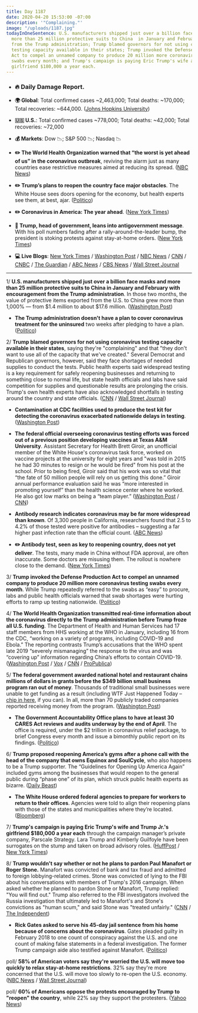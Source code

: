 ```yaml
---
title: Day 1187
date: 2020-04-20 15:53:00 -07:00
description: '"Complaining."'
image: "/uploads/1187.jpg"
todayInOneSentence: U.S. manufacturers shipped just over a billion face masks and
  more than 25 million protective suits to China  in January and February with encouragement
  from the Trump administration; Trump blamed governors for not using coronavirus
  testing capacity available in their states; Trump invoked the Defense Production
  Act to compel an unnamed company to produce 20 million more coronavirus testing
  swabs every month; and Trump's campaign is paying Eric Trump's wife and Trump Jr.'s
  girlfriend $180,000 a year each.
---
```


* ### 🔥 Daily Damage Report.

* **🌍 Global**: Total confirmed cases \~2,463,000; Total deaths: \~170,000; Total recoveries: \~644,000. ([Johns Hopkins University](https://coronavirus.jhu.edu/map.html))

* **🇺🇸 U.S.**: Total confirmed cases \~778,000; Total deaths: \~42,000; Total recoveries: \~72,000

* **💰 Markets**: Dow 📉; S&P 500 📉; Nasdaq 📉

* **✏️ The World Health Organization warned that “the worst is yet ahead of us” in the coronavirus outbreak**, reviving the alarm just as many countries ease restrictive measures aimed at reducing its spread. ([NBC News](https://www.nbcnews.com/health/health-news/who-chief-warns-worst-coronavirus-still-ahead-n1188031))

* **✏️ Trump’s plans to reopen the country face major obstacles**. The White House sees doors opening for the economy, but health experts see them, at best, ajar. ([Politico](https://www.politico.com/news/2020/04/18/trump-reopen-country-coronavirus-193182))

* **✏️ Coronavirus in America: The year ahead**. ([New York Times](https://www.nytimes.com/2020/04/18/health/coronavirus-america-future.html))

* **👑 Trump, head of government, leans into antigovernment message**. With his poll numbers fading after a rally-around-the-leader bump, the president is stoking protests against stay-at-home orders. ([New York Times](https://www.nytimes.com/2020/04/20/us/politics/trump-coronavirus.html))

* **💻 Live Blogs**: [New York Times](https://www.nytimes.com/2020/04/20/us/coronavirus-live-news.html) / [Washington Post](https://www.washingtonpost.com/world/2020/04/20/coronavirus-latest-news/) / [NBC News](https://www.nbcnews.com/health/health-news/live-blog/2020-04-20-coronavirus-news-n1187556) / [CNN](https://www.cnn.com/us/live-news/us-coronavirus-update-04-20-20/index.html) / [CNBC](https://www.cnbc.com/2020/04/20/coronavirus-live-updates.html) / [The Guardian](https://www.theguardian.com/world/live/2020/apr/20/coronavirus-us-live-cases-covid-19-donald-trump-andrew-cuomo-latest-news-updates) / [ABC News](https://abcnews.go.com/Health/coronavirus-updates-us-death-toll-tops-40000-stay/story?id=70237290) / [CBS News](https://www.cbsnews.com/live-updates/coronavirus-pandemic-covid-19-latest-news-2020-04-20/) / [Wall Street Journal](https://www.wsj.com/livecoverage/latest-updates/coronavirus?mod=theme_coronavirus-ribbon)

---

1/ **U.S. manufacturers shipped just over a billion face masks and more than 25 million protective suits to China  in January and February with encouragement from the Trump administration**. In those two months, the value of protective items exported from the U.S. to China grew more than 1,000% — from $1.4 million to about $17.6 million. ([Washington Post](https://www.washingtonpost.com/health/us-sent-millions-of-face-masks-to-china-early-this-year-ignoring-pandemic-warning-signs/2020/04/18/aaccf54a-7ff5-11ea-8013-1b6da0e4a2b7_story.html))

* **The Trump administration doesn't have a plan to cover coronavirus treatment for the uninsured** two weeks after pledging to have a plan. ([Politico](https://www.politico.com/news/2020/04/20/coronavirus-treatment-uninsured-195218))

2/ **Trump blamed governors for not using coronavirus testing capacity available in their states**, saying they're "complaining" and that "they don't want to use all of the capacity that we've created." Several Democrat and Republican governors, however, said they face shortages of needed supplies to conduct the tests. Public health experts said widespread testing is a key requirement for safely reopening businesses and returning to something close to normal life, but state health officials and labs have said competition for supplies and questionable results are prolonging the crisis. Trump's own health experts have also acknowledged shortfalls in testing around the country and state officials. ([CNN](https://www.cnn.com/2020/04/18/politics/trump-governors-testing/) / [Wall Street Journal](https://www.wsj.com/articles/coronavirus-testing-hampered-by-disarray-shortages-backlogs-11587328441))

* **Contamination at CDC facilities used to produce the test kit for detecting the coronavirus exacerbated nationwide delays in testing**. ([Washington Post](https://www.washingtonpost.com/investigations/contamination-at-cdc-lab-delayed-rollout-of-coronavirus-tests/2020/04/18/fd7d3824-7139-11ea-aa80-c2470c6b2034_story.html))

* **The federal official overseeing coronavirus testing efforts was forced out of a previous position developing vaccines at Texas A&M University**. Assistant Secretary for Health Brett Giroir, an unofficial member of the White House's coronavirus task force, worked on vaccine projects at the university for eight years and "was told in 2015 he had 30 minutes to resign or he would be fired" from his post at the school. Prior to being fired, Giroir said that his work was so vital that “the fate of 50 million people will rely on us getting this done.” Giroir annual performance evaluation said he was “more interested in promoting yourself” than the health science center where he worked. He also got low marks on being a “team player.” ([Washington Post](https://www.washingtonpost.com/politics/brett-giroir-trumps-testing-czar-was-forced-out-of-a-job-developing-vaccine-projects-now-hes-on-the-hot-seat/2020/04/19/b061b968-7e89-11ea-8de7-9fdff6d5d83e_story.html) / [CNN](https://www.cnn.com/2020/04/20/politics/brett-giroir-coronavirus-vaccine/index.html))

* **Antibody research indicates coronavirus may be far more widespread than known**. Of 3,300 people in California, researchers found that 2.5 to 4.2% of those tested were positive for antibodies – suggesting a far higher past infection rate than the official count. ([ABC News](https://abcnews.go.com/Health/antibody-research-coronavirus-widespread/story?id=70206121))

* **✏️ Antibody test, seen as key to reopening country, does not yet deliver**. The tests, many made in China without FDA approval, are often inaccurate. Some doctors are misusing them. The rollout is nowhere close to the demand. ([New York Times](https://www.nytimes.com/2020/04/19/us/coronavirus-antibody-tests.html))

3/ **Trump invoked the Defense Production Act to compel an unnamed company to produce 20 million more coronavirus testing swabs every month**. While Trump repeatedly referred to the swabs as “easy” to procure, labs and public health officials warned that swab shortages were hurting efforts to ramp up testing nationwide. ([Politico](https://www.politico.com/news/2020/04/19/trump-dpa-testing-swabs-reported-shortages-195721))

4/ **The World Health Organization transmitted real-time information about the coronavirus directly to the Trump administration before Trump froze all U.S. funding**. The Department of Health and Human Services had 17 staff members from HHS working at the WHO in January, including 16 from the CDC, “working on a variety of programs, including COVID-19 and Ebola.” The reporting contrasts Trump’s accusations that the WHO spent late 2019 “severely mismanaging” the response to the virus and was “covering up” information regarding China’s efforts to contain COVID-19. ([Washington Post](https://www.washingtonpost.com/world/national-security/americans-at-world-health-organization-transmitted-real-time-information-about-coronavirus-to-trump-administration/2020/04/19/951c77fa-818c-11ea-9040-68981f488eed_story.html) / [Vox](https://www.vox.com/covid-19-coronavirus-us-response-trump/2020/4/19/21227175/coronavirus-trump-who-information-china-embeds-december) / [CNN](https://www.cnn.com/2020/04/19/politics/white-house-world-health-organization-coronavirus/) / [ProPublica](https://www.propublica.org/article/trumps-own-officials-depended-on-who-to-fight-coronavirus-then-he-turned-against-it))

5/ **The federal government awarded national hotel and restaurant chains millions of dollars in grants before the $349 billion small business program ran out of money**. Thousands of traditional small businesses were unable to get funding as a result (including WTF Just Happened Today – [chip in here](https://whatthefuckjusthappenedtoday.com/membership/), if you can). In all, more than 70 publicly traded companies reported receiving money from the program. ([Washington Post](https://www.washingtonpost.com/business/2020/04/20/white-house-gop-face-heat-after-hotel-restaurant-chains-helped-run-small-business-program-dry/))

* **The Government Accountability Office plans to have  at least 30 CARES Act reviews and audits underway by the end of April**. The office is required, under the $2 trillion in coronavirus relief package, to brief Congress every month and issue a bimonthly public report on its findings. ([Politico](https://www.politico.com/news/2020/04/20/watchdog-trump-coronavirus-audits-192272))

6/ **Trump proposed reopening America’s gyms after a phone call with the head of the company that owns Equinox and SoulCycle**, who also happens to be a Trump supporter. The “Guidelines for Opening Up America Again” included gyms among the businesses that would reopen to the general public during “phase one” of its plan, which struck public health experts as bizarre. ([Daily Beast](https://www.thedailybeast.com/trump-calls-for-reopening-americas-gyms-day-after-call-with-soulcycles-owner))

* **The White House ordered federal agencies to prepare for workers to return to their offices**. Agencies were told to align their reopening plans with those of the states and municipalities where they’re located. ([Bloomberg](https://www.bloomberg.com/news/articles/2020-04-20/white-house-tells-federal-workers-to-prepare-to-return-to-office?srnd=premium&sref=MIBMEEoj))

7/ **Trump's campaign is paying Eric Trump's wife and Trump Jr.'s girlfriend $180,000 a year each** through the campaign manager’s private company, Parscale Strategy. Lara Trump and Kimberly Guilfoyle have been surrogates on the stump and taken on broad advisory roles. ([HuffPost](https://www.huffpost.com/entry/trump-secret-payments-sons-wife-girlfriend_n_5e9a1c46c5b635d25d6c747a) / [New York Times](https://www.nytimes.com/2020/03/09/us/trump-campaign-brad-parscale.html))

8/ **Trump wouldn't say whether or not he plans to pardon Paul Manafort or Roger Stone.** Manafort was convicted of bank and tax fraud and admitted to foreign lobbying-related crimes. Stone was convicted of lying to the FBI about his conversations with members of Trump's 2016 campaign. When asked whether he planned to pardon Stone or Manafort, Trump replied: "You will find out." Trump also referred to the FBI investigators involved the Russia investigation that ultimately led to Manafort's and Stone's convictions as "human scum," and said Stone was "treated unfairly." ([CNN](https://www.cnn.com/2020/04/19/politics/trump-manafort-stone-pardons/index.html) / [The Independent](https://www.independent.co.uk/news/world/americas/us-politics/trump-fbi-mitt-romney-cnn-white-house-coronavirus-briefing-a9473451.html))

* **Rick Gates asked to serve his 45-day jail sentence from his home because of concerns about the coronavirus**. Gates pleaded guilty in February 2018 to one count of conspiracy against the U.S. and one count of making false statements in a federal investigation. The former Trump campaign aide also testified against Manafort. ([Politico](https://www.politico.com/news/2020/04/19/rick-gates-asks-to-serve-sentence-at-home-195846))

poll/ **58% of American voters say they're worried the U.S. will move too quickly to relax stay-at-home restrictions**. 32% say they're more concerned that the U.S. will move too slowly to re-open the U.S. economy. ([NBC News](https://www.nbcnews.com/politics/meet-the-press/poll-six-10-support-keeping-stay-home-restrictions-fight-coronavirus-n1187011) / [Wall Street Journal](https://www.wsj.com/articles/more-americans-fear-lifting-coronavirus-restrictions-too-soon-wsj-nbc-poll-says-11587301203))

poll/ **60% of Americans oppose the protests encouraged by Trump to "reopen" the country**, while 22% say they support the protesters. ([Yahoo News](https://news.yahoo.com/yahoo-news-you-gov-coronavirus-poll-most-americans-reject-antilockdown-protests-124259347.html?soc_src=newsroom&soc_trk=com.apple.UIKit.activity.CopyToPasteboard&.tsrc=newsroom))